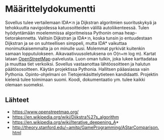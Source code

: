 # Määrittelydokumentti

Sovellus tulee vertailemaan IDA*:n ja Dijkstran algoritmien suorituskykyä ja tehokkuutta navigoidessa katuosoitteiden välillä autoliikenteessä. Tulen hyödyntämään moelemmissa algoritmeissa Pythonin omaa heap-tietorakennetta.
Valitsin Dijkstran ja IDA*:n, koska tunsin jo entuudestaan Dijkstran ja se on suhteellisen simppeli, mutta IDA* vaikuttaa monimutkaisemmalta ja on minulle uusi. Molemmat pyrkivät kuitenkin samaan lopputulokseen. Aikavaativuusoletuksena on O(n+m log m).
Kartat lataan [OpenStreetMap](https://www.openstreetmap.org/)-palvelusta. Luon oman tulkin, joka lukee karttadataa ja muuttaa tiet verkoiksi. Sovellus vastaanottaa lähtöosoitteen ja halutun päätösosoitteen. 
Käytän projektissa Pythonia. Hallitsen pääasiassa vain Pythonia. Opinto-ohjelmani on Tietojenkäsittelytieteen kandidaatti.
Projektin kielenä tulee toimimaan suomi. Koodi, dokumentaatio ym. tulee kaikki olemaan suomeksi.

## Lähteet

- https://www.openstreetmap.org/
- https://en.wikipedia.org/wiki/Dijkstra%27s_algorithm
- https://en.wikipedia.org/wiki/Iterative_deepening_A*
- http://theory.stanford.edu/~amitp/GameProgramming/AStarComparison.html
